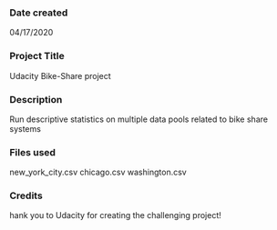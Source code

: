 ### Date created
04/17/2020

### Project Title
Udacity Bike-Share project

### Description
Run descriptive statistics on multiple data pools related to bike share systems

### Files used
new_york_city.csv chicago.csv washington.csv

### Credits
hank you to Udacity for creating the challenging project!

